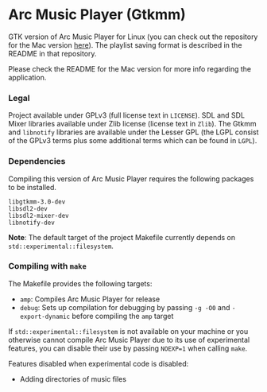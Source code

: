 # Arc Music Player (Gtkmm)
GTK version of Arc Music Player for Linux (you can check out the repository for the Mac version [here](https://github.com/Arc676/Arc-Music-Player)). The playlist saving format is described in the README in that repository.

Please check the README for the Mac version for more info regarding the application.

### Legal

Project available under GPLv3 (full license text in `LICENSE`). SDL and SDL Mixer libraries available under Zlib license (license text in `Zlib`). The Gtkmm and `libnotify` libraries are available under the Lesser GPL (the LGPL consist of the GPLv3 terms plus some additional terms which can be found in `LGPL`).

### Dependencies

Compiling this version of Arc Music Player requires the following packages to be installed.

```
libgtkmm-3.0-dev
libsdl2-dev
libsdl2-mixer-dev
libnotify-dev
```

**Note**: The default target of the project Makefile currently depends on `std::experimental::filesystem`.

### Compiling with `make`

The Makefile provides the following targets:
- `amp`: Compiles Arc Music Player for release
- `debug`: Sets up compilation for debugging by passing `-g -O0` and `-export-dynamic` before compiling the `amp` target

If `std::experimental::filesystem` is not available on your machine or you otherwise cannot compile Arc Music Player due to its use of experimental features, you can disable their use by passing `NOEXP=1` when calling `make`.

Features disabled when experimental code is disabled:
- Adding directories of music files
